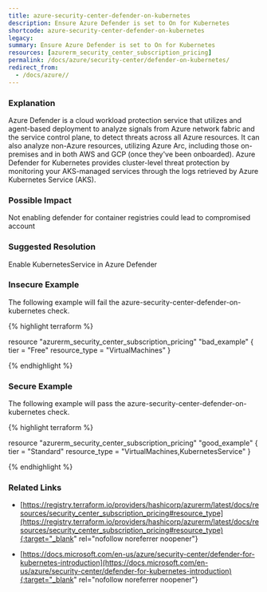 ```yaml
---
title: azure-security-center-defender-on-kubernetes
description: Ensure Azure Defender is set to On for Kubernetes
shortcode: azure-security-center-defender-on-kubernetes
legacy: 
summary: Ensure Azure Defender is set to On for Kubernetes 
resources: [azurerm_security_center_subscription_pricing] 
permalink: /docs/azure/security-center/defender-on-kubernetes/
redirect_from: 
  - /docs/azure//
---
```


### Explanation

Azure Defender is a cloud workload protection service that utilizes and agent-based deployment to analyze signals from Azure network fabric and the service control plane, to detect threats across all Azure resources. It can also analyze non-Azure resources, utilizing Azure Arc, including those on-premises and in both AWS and GCP (once they've been onboarded).
			Azure Defender for Kubernetes provides cluster-level threat protection by monitoring your AKS-managed services through the logs retrieved by Azure Kubernetes Service (AKS).

### Possible Impact
Not enabling defender for container registries could lead to compromised account

### Suggested Resolution
Enable KubernetesService in Azure Defender


### Insecure Example

The following example will fail the azure-security-center-defender-on-kubernetes check.

{% highlight terraform %}

resource "azurerm_security_center_subscription_pricing" "bad_example" {
  tier          = "Free"
  resource_type = "VirtualMachines"
}

{% endhighlight %}



### Secure Example

The following example will pass the azure-security-center-defender-on-kubernetes check.

{% highlight terraform %}

resource "azurerm_security_center_subscription_pricing" "good_example" {
  tier          = "Standard"
  resource_type = "VirtualMachines,KubernetesService"
}

{% endhighlight %}



### Related Links


- [https://registry.terraform.io/providers/hashicorp/azurerm/latest/docs/resources/security_center_subscription_pricing#resource_type](https://registry.terraform.io/providers/hashicorp/azurerm/latest/docs/resources/security_center_subscription_pricing#resource_type){:target="_blank" rel="nofollow noreferrer noopener"}

- [https://docs.microsoft.com/en-us/azure/security-center/defender-for-kubernetes-introduction](https://docs.microsoft.com/en-us/azure/security-center/defender-for-kubernetes-introduction){:target="_blank" rel="nofollow noreferrer noopener"}


